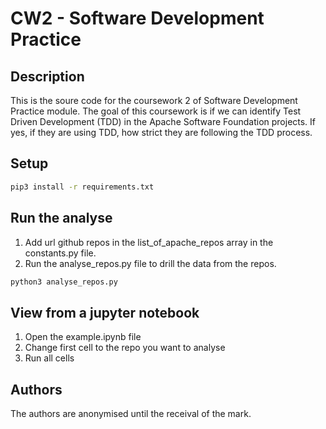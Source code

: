 # CW2 - Software Development Practice

## Description
This is the soure code for the coursework 2 of Software Development Practice module.
The goal of this coursework is if we can identify Test Driven Development (TDD) in the Apache Software Foundation projects. If yes, if they are using TDD, how strict they are following the TDD process.

## Setup
```bash
pip3 install -r requirements.txt
```

## Run the analyse

1. Add url github repos in the list_of_apache_repos array in the constants.py file.
2. Run the analyse_repos.py file to drill the data from the repos.

```bash
python3 analyse_repos.py
```

## View from a jupyter notebook
1. Open the example.ipynb file
2. Change first cell to the repo you want to analyse
3. Run all cells

## Authors
The authors are anonymised until the receival of the mark.